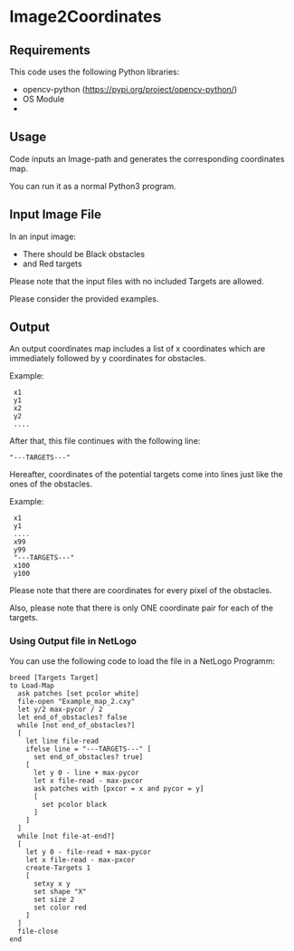 # Image2Coordinates
## Requirements
This code uses the following Python libraries:

 - opencv-python (https://pypi.org/project/opencv-python/) 
 - OS Module
 - 
## Usage
Code inputs an Image-path and generates the corresponding coordinates map.

You can run it as a normal Python3 program.

## Input Image File
In an input image:
  - There should be Black obstacles
  - and Red targets

Please note that the input files with no included Targets are allowed.

Please consider the provided examples.

## Output
An output coordinates map includes a list of x coordinates which are immediately followed by y coordinates for obstacles.

Example:

```
 x1
 y1
 x2
 y2 
 ....
```

After that, this file continues with the following line:

```
"---TARGETS---"
```

Hereafter, coordinates of the potential targets come into lines just like the ones of the obstacles.

Example:
```
 x1
 y1
 ....
 x99
 y99
 "---TARGETS---"
 x100
 y100
```
Please note that there are coordinates for every pixel of the obstacles.

Also, please note that there is only ONE coordinate pair for each of the targets.

### Using Output file in NetLogo
You can use the following code to load the file in a NetLogo Programm:

```NetLogo
breed [Targets Target]
to Load-Map
  ask patches [set pcolor white]
  file-open "Example_map_2.cxy"
  let y/2 max-pycor / 2
  let end_of_obstacles? false
  while [not end_of_obstacles?]
  [
    let line file-read
    ifelse line = "---TARGETS---" [
      set end_of_obstacles? true]
    [
      let y 0 - line + max-pycor
      let x file-read - max-pxcor
      ask patches with [pxcor = x and pycor = y]
      [
        set pcolor black
      ]
    ]
  ]
  while [not file-at-end?]
  [
    let y 0 - file-read + max-pycor
    let x file-read - max-pxcor
    create-Targets 1
    [
      setxy x y
      set shape "X"
      set size 2
      set color red
    ]
  ]
  file-close
end
```
